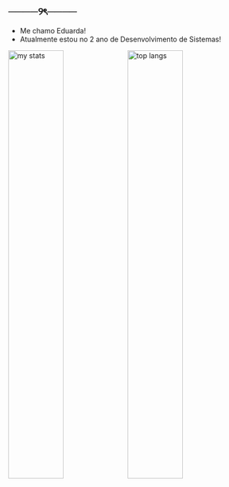 ## ────୨ৎ────

- Me chamo Eduarda!
- Atualmente estou no 2 ano de Desenvolvimento de Sistemas!


<img alt="my stats" align="left" width="47%" src="https://github-readme-stats.vercel.app/api?username=dudinhaleal&layout=compact&show_icons=true&theme=synthwave&count_private=true"/>

<img alt="top langs" align="left" width="47%" src="https://github-readme-stats.vercel.app/api/top-langs/?username=dudinhaleal&&layout=compact&show_icons=true&theme=synthwave&count_private=true"/>


